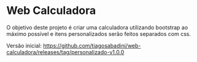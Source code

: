 # Web Calculadora
O objetivo deste projeto é criar uma calculadora utilizando bootstrap ao máximo possível e itens personalizados serão feitos separados com css.

Versão inicial: https://github.com/tiagosabadini/web-calculadora/releases/tag/personalizado-v1.0.0
